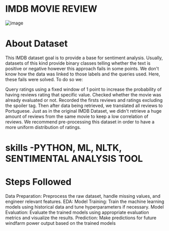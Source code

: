 # IMDB MOVIE REVIEW 
![image](https://github.com/sahil07codac/imdb-movie-review/assets/141804728/e31f88ba-0353-459b-9c0d-07269466082f)

# About Dataset

This IMDB dataset goal is to provide a base for sentiment analysis. Usually, datasets of this kind provide binary classes telling whether the text is positive or negative however this approach fails in some points. We don't know how the data was linked to those labels and the queries used. Here, these fails were solved. To do so we:

Query ratings using a fixed window of 1 point to increase the probability of having reviews rating that specific value.
Checked whether the movie was already evaluated or not.
Recorded the firsts reviews and ratings excluding the spoiler tag.
Then after data being retrieved, we translated all reviews to Portuguese.
Just as in the original IMDB Dataset, we didn't retrieve a huge amount of reviews from the same movie to keep a low correlation of reviews. We recommend pre-processing this dataset in order to have a more uniform distribution of ratings.


# skills -PYTHON, ML, NLTK, SENTIMENTAL ANALYSIS TOOL


# Steps Followed

Data Preparation: Preprocess the raw dataset, handle missing values, and engineer relevant features.
EDA:
Model Training: Train the machine learning models using historical data and tune hyperparameters if necessary.
Model Evaluation: Evaluate the trained models using appropriate evaluation metrics and visualize the results.
Prediction: Make predictions for future windfarm power output based on the trained models 
